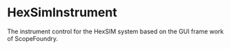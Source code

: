 # HexSimInstrument
The instrument control for the HexSIM system based on the GUI frame work of ScopeFoundry.

